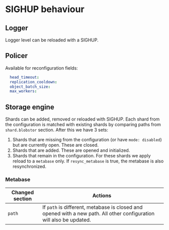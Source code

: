 # SIGHUP behaviour

## Logger

Logger level can be reloaded with a SIGHUP.

## Policer

Available for reconfiguration fields:

```yml
  head_timeout:
  replication_cooldown:
  object_batch_size:
  max_workers:
```

## Storage engine

Shards can be added, removed or reloaded with SIGHUP.
Each shard from the configuration is matched with existing shards by
comparing paths from `shard.blobstor` section. After this we have 3 sets:

1. Shards that are missing from the configuration (or have `mode: disabled`) but are currently open.
   These are closed.
2. Shards that are added. These are opened and initialized.
3. Shards that remain in the configuration.
   For these shards we apply reload to a `metabase` only. If `resync_metabase` is true, the metabase is also resynchronized.

### Metabase

| Changed section | Actions                                                                                                              |
|-----------------|----------------------------------------------------------------------------------------------------------------------|
| `path`          | If `path` is different, metabase is closed and opened with a new path. All other configuration will also be updated. |
